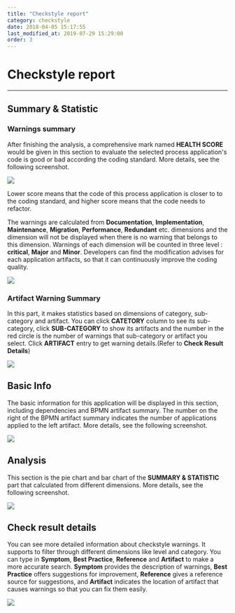 ```yaml
---
title: "Checkstyle report"
category: checkstyle
date: 2018-04-05 15:17:55
last_modified_at: 2019-07-29 15:29:00
order: 3
---
```


# Checkstyle report
***

## Summary & Statistic

### Warnings summary

   After finishing the analysis, a comprehensive mark named **HEALTH SCORE** would be given in this section to evaluate the selected process application's code is good or bad according the coding standard. More details, see the following screenshot.

   ![][checkstyle_healthScore]

   Lower score means that the code of this process application is closer to to the coding standard, and higher score means that the code needs to refactor.  

   The warnings are calculated from **Documentation**, **Implementation**, **Maintenance**, **Migration**, **Performance**, **Redundant** etc. dimensions and the dimension will not be displayed when there is no warning that belongs to this dimension. Warnings of each dimension  will be counted in three level : **critical**, **Major** and **Minor**. Developers can find the modification advises for each application artifacts, so that it can continuously improve the coding quality.  

   ![][checkstyle_statistic]
###  Artifact Warning Summary
   In this part, it makes statistics based on dimensions of category, sub-category and artifact. You can click **CATETORY** column to see its sub-category, click **SUB-CATEGORY** to show its artifacts and the number in the red circle is the number of warnings that sub-category or artifact you select. Click **ARTIFACT** entry to get warning details.(Refer to **Check Result Details**)

   ![][checkstyle_category]

## Basic Info

   The basic information for this application will be displayed in this section, including dependencies and BPMN artifact summary. The number on the right of the BPMN artifact summary indicates the number of applications applied to the left artifact. More details, see the following screenshot.

   ![][checkstyle_basicInfo]

## Analysis

   This section is the pie chart and bar chart of the **SUMMARY & STATISTIC** part that calculated from different dimensions. More details, see the following screenshot.

   ![][checkstyle_chart]

## Check result details

   You can see more detailed information about checkstyle warnings. It supports to filter through different dimensions like level and category. You can type in **Symptom**, **Best Practice**, **Reference** and **Artifact** to make a more accurate search. **Symptom** provides the description of warnings, **Best Practice** offers suggestions for improvement, **Reference** gives a reference source for suggestions, and **Artifact** indicates the location of artifact that causes warnings so that you can fix them easily.

   ![][checkstyle_checkresultDetailed]

[checkstyle_healthScore]: ../images/checkstyle/checkstyle_healthScore.PNG
[checkstyle_basicInfo]: ../images/checkstyle/checkstyle_basicInfo.PNG
[checkstyle_chart]: ../images/checkstyle/checkstyle_checkstyle_chart.PNG
[checkstyle_statistic]: ../images/checkstyle/checkstyle_statistic.PNG
[checkstyle_category]: ../images/checkstyle/checkstyle_category.PNG
[checkstyle_checkresultDetailed]: ../images/checkstyle/checkstyle_checkresultDetailed.PNG
